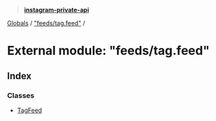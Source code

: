 > **[instagram-private-api](../README.md)**

[Globals](../globals.md) / ["feeds/tag.feed"](_feeds_tag_feed_.md) /

# External module: "feeds/tag.feed"

## Index

### Classes

* [TagFeed](../classes/_feeds_tag_feed_.tagfeed.md)
